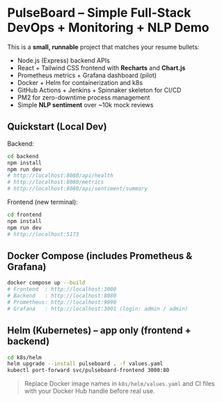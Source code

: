 # PulseBoard – Simple Full-Stack DevOps + Monitoring + NLP Demo

This is a **small, runnable** project that matches your resume bullets:

- Node.js (Express) backend APIs
- React + Tailwind CSS frontend with **Recharts** and **Chart.js**
- Prometheus metrics + Grafana dashboard (pilot)
- Docker + Helm for containerization and k8s
- GitHub Actions + Jenkins + Spinnaker skeleton for CI/CD
- PM2 for zero-downtime process management
- Simple **NLP sentiment** over ~10k mock reviews

## Quickstart (Local Dev)
Backend:
```bash
cd backend
npm install
npm run dev
# http://localhost:8080/api/health
# http://localhost:8080/metrics
# http://localhost:8080/api/sentiment/summary
```

Frontend (new terminal):
```bash
cd frontend
npm install
npm run dev
# http://localhost:5173
```

## Docker Compose (includes Prometheus & Grafana)
```bash
docker compose up --build
# Frontend  : http://localhost:3000
# Backend   : http://localhost:8080
# Prometheus: http://localhost:9090
# Grafana   : http://localhost:3001 (login: admin / admin)
```

## Helm (Kubernetes) – app only (frontend + backend)
```bash
cd k8s/helm
helm upgrade --install pulseboard . -f values.yaml
kubectl port-forward svc/pulseboard-frontend 3000:80
```

> Replace Docker image names in `k8s/helm/values.yaml` and CI files with your Docker Hub handle before real use.
